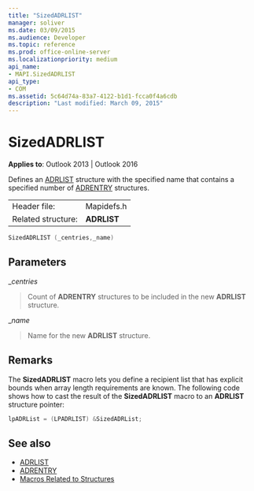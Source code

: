 ```yaml
---
title: "SizedADRLIST"
manager: soliver
ms.date: 03/09/2015
ms.audience: Developer
ms.topic: reference
ms.prod: office-online-server
ms.localizationpriority: medium
api_name:
- MAPI.SizedADRLIST
api_type:
- COM
ms.assetid: 5c64d74a-83a7-4122-b1d1-fcca0f4a6cdb
description: "Last modified: March 09, 2015"
---
```


# SizedADRLIST

**Applies to**: Outlook 2013 | Outlook 2016 
  
Defines an [ADRLIST](adrlist.md) structure with the specified name that contains a specified number of [ADRENTRY](adrentry.md) structures. 
  
|||
|:-----|:-----|
|Header file:  <br/> |Mapidefs.h  <br/> |
|Related structure:  <br/> |**ADRLIST** <br/> |
   
```cpp
SizedADRLIST (_centries,_name)
```

## Parameters

__centries_
  
> Count of **ADRENTRY** structures to be included in the new **ADRLIST** structure. 
    
__name_
  
> Name for the new **ADRLIST** structure. 
    
## Remarks

The **SizedADRLIST** macro lets you define a recipient list that has explicit bounds when array length requirements are known. The following code shows how to cast the result of the **SizedADRLIST** macro to an **ADRLIST** structure pointer: 
  
```cpp
lpADRList = (LPADRLIST) &SizedADRList;
```

## See also

- [ADRLIST](adrlist.md)
- [ADRENTRY](adrentry.md)
- [Macros Related to Structures](macros-related-to-structures.md)

